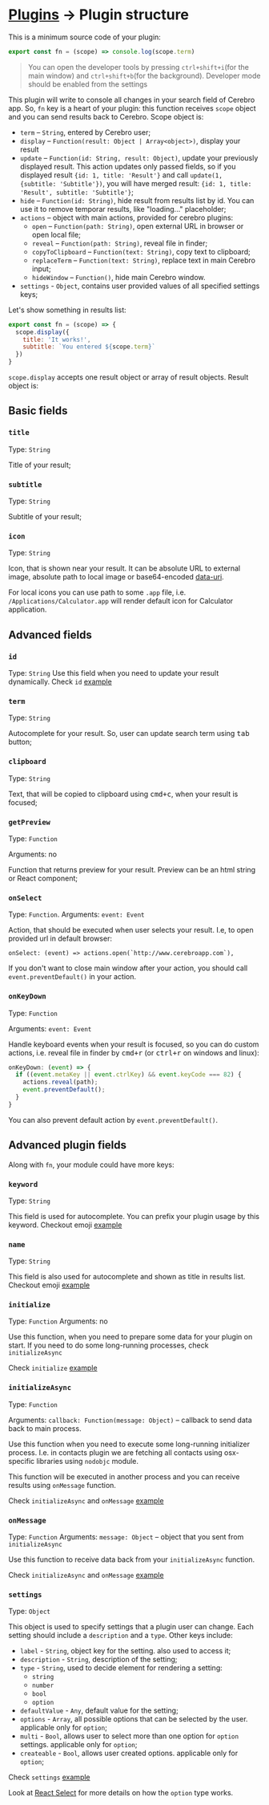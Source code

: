 # <a href="../plugins.md">Plugins</a> → Plugin structure

This is a minimum source code of your plugin:

```js
export const fn = (scope) => console.log(scope.term)
```

> You can open the developer tools by pressing `ctrl+shift+i`(for the main window) and `ctrl+shift+b`(for the background). Developer mode should be enabled from the settings

This plugin will write to console all changes in your search field of Cerebro app. So, `fn` key is a heart of your plugin: this function receives `scope` object and you can send results back to Cerebro. Scope object is:

* `term` – `String`, entered by Cerebro user;
* `display` – `Function(result: Object | Array<object>)`, display your result
* `update` – `Function(id: String, result: Object)`, update your previously displayed result. This action updates only passed fields, so if you displayed result `{id: 1, title: 'Result'}` and call `update(1, {subtitle: 'Subtitle'})`, you will have merged result: `{id: 1, title: 'Result', subtitle: 'Subtitle'}`;
* `hide` – `Function(id: String)`, hide result from results list by id. You can use it to remove temporar results, like "loading..." placeholder;
* `actions` – object with main actions, provided for cerebro plugins:
  * `open` – `Function(path: String)`, open external URL in browser or open local file;
  * `reveal` – `Function(path: String)`, reveal file in finder;
  * `copyToClipboard` – `Function(text: String)`, copy text to clipboard;
  * `replaceTerm` – `Function(text: String)`, replace text in main Cerebro input;
  * `hideWindow` – `Function()`, hide main Cerebro window.
* `settings` - `Object`, contains user provided values of all specified settings keys;

Let's show something in results list:

```js
export const fn = (scope) => {
  scope.display({
    title: 'It works!',
    subtitle: `You entered ${scope.term}`
  })
}
```

`scope.display` accepts one result object or array of result objects. Result object is:

## Basic fields

### `title`

Type: `String`

Title of your result;

### `subtitle`

Type: `String`

Subtitle of your result;

### `icon`

Type: `String`

Icon, that is shown near your result. It can be absolute URL to external image, absolute path to local image or base64-encoded [data-uri](https://developer.mozilla.org/en-US/docs/Web/HTTP/Basics_of_HTTP/Data_URIs).

For local icons you can use path to some `.app` file, i.e. `/Applications/Calculator.app` will render default icon for Calculator application.

## Advanced fields

### `id`

Type: `String`
Use this field when you need to update your result dynamically. Check `id` [example](./examples.md#using-id)

### `term`

Type: `String`

Autocomplete for your result. So, user can update search term using <kbd>tab</kbd> button;

### `clipboard`

Type: `String`

Text, that will be copied to clipboard using <kbd>cmd+c</kbd>, when your result is focused;

### `getPreview`

Type: `Function`

Arguments: no

Function that returns preview for your result. Preview can be an html string or React component;

### `onSelect`

Type: `Function`.
Arguments: `event: Event`

Action, that should be executed when user selects your result. I.e, to open provided url in default browser:

```
onSelect: (event) => actions.open(`http://www.cerebroapp.com`),
```

If you don't want to close main window after your action, you should call `event.preventDefault()` in your action.

### `onKeyDown`

Type: `Function`

Arguments: `event: Event`

Handle keyboard events when your result is focused, so you can do custom actions, i.e. reveal file in finder by <kbd>cmd+r</kbd> (or <kbd>ctrl+r</kbd> on windows and linux):

```js
onKeyDown: (event) => {
  if ((event.metaKey || event.ctrlKey) && event.keyCode === 82) {
    actions.reveal(path);
    event.preventDefault();
  }
}
```

You can also prevent default action by `event.preventDefault()`.

## Advanced plugin fields

Along with `fn`, your module could have more keys:

### `keyword`

Type: `String`

This field is used for autocomplete. You can prefix your plugin usage by this keyword. Checkout emoji [example](./examples.md#using-keyword-and-name)

### `name`

Type: `String`

This field is also used for autocomplete and shown as title in results list. Checkout emoji [example](./examples.md#using-keyword-and-name)

### `initialize`

Type: `Function`
Arguments: no

Use this function, when you need to prepare some data for your plugin on start. If you need to do some long-running processes, check `initializeAsync`

Check `initialize` [example](./examples.md#using-initialize)

### `initializeAsync`

Type: `Function`

Arguments: `callback: Function(message: Object)` – callback to send data back to main process.

Use this function when you need to execute some long-running initializer process. I.e. in contacts plugin we are fetching all contacts using osx-specific libraries using `nodobjc` module.

This function will be executed in another process and you can receive results using `onMessage` function.

Check `initializeAsync` and `onMessage` [example](./examples.md#using-initializeasync-and-onmessage)

### `onMessage`

Type: `Function`
Arguments: `message: Object` – object that you sent from `initializeAsync`

Use this function to receive data back from your `initializeAsync` function.

Check `initializeAsync` and `onMessage` [example](./examples.md#using-initializeasync-and-onmessage)

### `settings`

Type: `Object`

This object is used to specify settings that a plugin user can change. Each setting should include a `description` and a `type`. Other keys include:

* `label` - `String`, object key for the setting. also used to access it;
* `description` -  `String`, description of the setting;
* `type` - `String`, used to decide element for rendering a setting:
  * `string`
  * `number`
  * `bool`
  * `option`
* `defaultValue` - `Any`, default value for the setting;
* `options` - `Array`, all possible options that can be selected by the user. applicable only for `option`;
* `multi` - `Bool`, allows user to select more than one option for `option` settings. applicable only for `option`;
* `createable` - `Bool`, allows user created options. applicable only for `option`;

Check `settings` [example](./examples.md#using-settings)

Look at [React Select](https://github.com/JedWatson/react-select) for more details on how the `option` type works.

